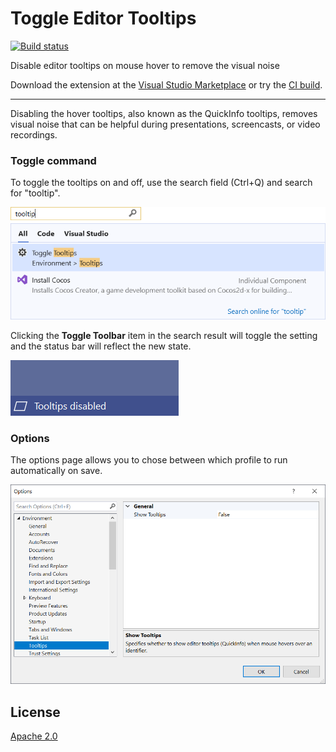 # Toggle Editor Tooltips

[![Build status](https://ci.appveyor.com/api/projects/status/frkitxn9qqetxgna?svg=true)](https://ci.appveyor.com/project/madskristensen/togglequickinfo)

Disable editor tooltips on mouse hover to remove the visual noise 

Download the extension at the
[Visual Studio Marketplace](https://marketplace.visualstudio.com/items?itemName=MadsKristensen.ToggleEditorTooltips)
or try the
[CI build](http://vsixgallery.com/extension/1d076908-c0d7-4d92-b528-4b14a35ff4c5/).

---------------------------------------

Disabling the hover tooltips, also known as the QuickInfo tooltips, removes visual noise that can be helpful during presentations, screencasts, or video recordings.

### Toggle command

To toggle the tooltips on and off, use the search field (Ctrl+Q) and search for "tooltip". 

![Search](art/search.png)

Clicking the **Toggle Toolbar** item in the search result will toggle the setting and the status bar will reflect the new state.

![Status Bar](art/statusbar.png)

### Options
The options page allows you to chose between which profile to run automatically on save.

![Options](art/options.png)

## License
[Apache 2.0](LICENSE)
